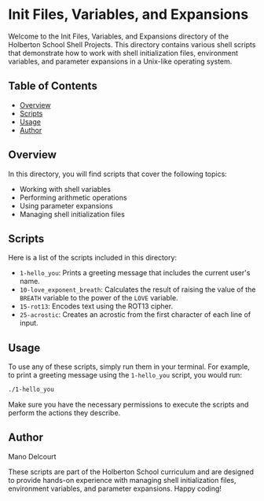 # Init Files, Variables, and Expansions

Welcome to the Init Files, Variables, and Expansions directory of the Holberton School Shell Projects. This directory contains various shell scripts that demonstrate how to work with shell initialization files, environment variables, and parameter expansions in a Unix-like operating system.

## Table of Contents
- [Overview](#overview)
- [Scripts](#scripts)
- [Usage](#usage)
- [Author](#author)

## Overview
In this directory, you will find scripts that cover the following topics:
- Working with shell variables
- Performing arithmetic operations
- Using parameter expansions
- Managing shell initialization files

## Scripts
Here is a list of the scripts included in this directory:
- `1-hello_you`: Prints a greeting message that includes the current user's name.
- `10-love_exponent_breath`: Calculates the result of raising the value of the `BREATH` variable to the power of the `LOVE` variable.
- `15-rot13`: Encodes text using the ROT13 cipher.
- `25-acrostic`: Creates an acrostic from the first character of each line of input.

## Usage
To use any of these scripts, simply run them in your terminal. For example, to print a greeting message using the `1-hello_you` script, you would run:
```bash
./1-hello_you
```
Make sure you have the necessary permissions to execute the scripts and perform the actions they describe.

## Author
Mano Delcourt

These scripts are part of the Holberton School curriculum and are designed to provide hands-on experience with managing shell initialization files, environment variables, and parameter expansions. Happy coding!
